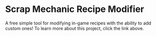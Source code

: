# Scrap Mechanic Recipe Modifier

A free simple tool for modifying in-game recipes with the ability to add custom ones! To learn more about this project, click the link above.